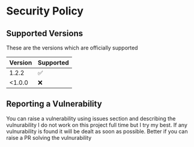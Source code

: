 # Security Policy

## Supported Versions

These are the versions which are officially supported

| Version | Supported          |
| ------- | ------------------ |
| 1.2.2   | :white_check_mark: |
| <1.0.0  | :x:                |


## Reporting a Vulnerability

You can raise a vulnerability using issues section and describing the vulnurability
I do not work on this project full time but I try my best. If any vulnurability is found it will be dealt as soon as possible. Better if you can raise a PR solving the vulnurability
